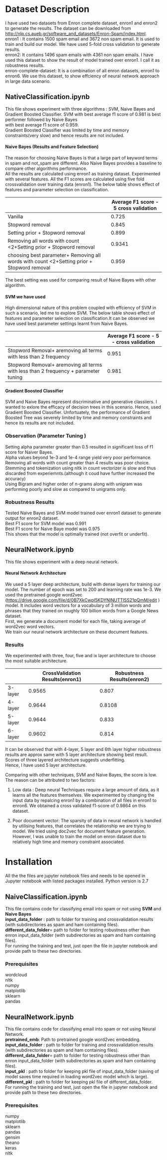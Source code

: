 
# Dataset Description
I have used two datasets from Enron complete dataset,  enron1 and enron2 to generate the results. 
The dataset can be downloaded from  http://nlp.cs.aueb.gr/software_and_datasets/Enron-Spam/index.html.  
enron1 : It contains 1500 spam email and 3672 non spam email. It is used to train and build our model.
We have used 5-fold cross validation to generate results.     
enron2: It contains 1496 spam emails with 4361 non spam emails. I have used this dataset to show the result of model trained over 
enron1. I call it as robustness results.   
enron-complete-dataset: It is a combination of all enron datasets, enron1 to enron6. We use this dataset, to show effciency of  neural network approach in large data scenario. 

## NativeClassification.ipynb
This file shows experiment  with three algorithms : SVM, Naive Bayes and Gradient Boosted Classifier. 
SVM with best average f1 score of  0.981  is best performer followed by Naive Bayes  
with best average f1 score of 0.959.    
Gradient Boosted Classifier was limited by time and memory constraints(very slow) and hence results are not included.   

#### Naive Bayes (Results and Feature Selection)
The reason for choosing Naive Bayes is that   a large part of keyword terms in spam and not_spam are different. Also Naive Bayes provides a baseline to compare other algorithms performance.   
All the results are calculated using enron1 as training dataset. 
Experimented with several features. All the F1 scores are calculated using five fold crossvalidation over training data (enron1).
The below table shows effect of features and parameter selection on classification. 

|                                                                                            | Average F1 score - 5 cross validation |
|--------------------------------------------------------------------------------------------|-----------------------------------------|
| Vanilla                                                                                    | 0.725                                   |
| Stopword removal                                                                           | 0.845                                   |
| Setting prior + Stopword removal                                                           | 0.899                                   |
| Removing all words with count <2+Setting prior + Stopword removal                          | 0.9341                                  |
| choosing best parameter+ Removing all words with count <2+Setting prior + Stopword removal | 0.959                                   |
The best setting was used for comparing result of Naive Bayes with other algorithm. 

#### SVM we have used 
High dimensional nature of this problem coupled  with effciency of SVM in such a scenario, led me to explore SVM. 
The below table shows effect of features and parameter selection on classification.It can be observed we have used best parameter settings learnt from Naive Bayes.

|                                                                                     | Average F1 score - 5 - cross validation |
|-------------------------------------------------------------------------------------|-----------------------------------------|
| Stopword Removal+ aremoving all terms with less than 2 frequency                    | 0.951                                   |
| Stopword Removal+ aremoving all terms with less than 2 frequency + parameter tuning | 0.981                                   |
    

#### Gradient Boosted Classifier
SVM and Naive Bayes represent discriminative and generative classiiers. I wanted to exlore the efficacy of decision trees in this scenario. Hence, used Gradient Boosted Classifier. Unfortuately, the performance of Gradient Boosted Tree was severely limited by time and memory constraints and  hence its results are not included. 


### Observation  (Parameter Tuning )
Setting alpha parameter greater than 0.5 resulted in significant loss of f1 score for Naiver Bayes.  
Alpha values beyond 1e-3 and 1e-4 range yield very poor performance.  
Removing all words with count greater than 4 results was poor choice.
Stemming and tokenization using nltk in count vectorizer is slow and thus discarded from experiemnts.(although it coud have further increased the accuracy)     
Using Bigram and higher order of n-grams along with unigram was performing poorly  and slow as compared to unigrams only.   

### Robustness Results
Tested Naive Bayes and SVM model trained over enron1 dataset to generate output for enron2 dataset.  
Best F1 score  for SVM model was 0.991  
Best F1 score  for  Naive Baye model was 0.975  
This shows  that the  model is optimally trained (not overfit or underfit). 

## NeuralNetwork.ipynb
This file shows experiment with a deep neural network.     

#### Neural Network Architecture 
We used a 5 layer deep architecture, build with dense layers for training our model.
The number of epoch was set to 200 and learning rate was 1e-3.
We used the pretrained google word2vec (https://drive.google.com/file/d/0B7XkCwpI5KDYNlNUTTlSS21pQmM/edit  ) model.
It includes word vectors for a vocabulary of 3 million words and phrases that they trained on roughly 100 billion words from a Google News dataset.  
First, we generate a document model for each file, taking average of word2vec word vectors.   
We train our neural network architecture on these document features.  

### Results
We experimented with three, four, five and ix layer   architecture to choose the most suitable architecture. 

|          | CrossValidation Results(enron1) | Robustness Results(enron2) |
|----------|---------------------------------|----------------------------|
| 3-layer  | 0.9565                          | 0.807                       |
| 4-layer  | 0.9644                          | 0.8108                     |
| 5-layer  | 0.9644                          | 0.833                     |  
| 6-layer  | 0.9602                          | 0.814                      |  

It can be observed that with 4-layer, 5 layer and 6th layer higher robustness results are approx same with 5 layer architecture showing best result. Scores  of three layered architecture suggests underfitting.   
Hence, I have used 5 layer architecture.

Comparing with other techniques, SVM and Naive Bayes, the score is low. The reason can be attributed to two factors:  
1) Low data : Deep neural Techniques require a large amount of data, as it learns all the features themselves. We experimented by changing the input data by repalcing enron1 by  a combination of all files in enron1 to enron6.     We obtained a cross validated f1-score of  0.9864 on this dataset.

2) Poor document vector: The sparsity of data in neural network is handled by utilising features, that correlates the relationship we are trying to model. We tried using doc2vec for document feature generation. However, I was unable to train the model on enron dataset due to relatively high time and memory constraint associated.
 

# Installation
All the the files are jupyter notebook files and needs to be opened in Jupyter notebook with listed packages installed.
Python version is 2.7
## NaiveClassification.ipynb
This file contains code for classifying email into spam or not using **SVM** and **Naive Bayes**  
**input_data_folder** : path to folder for training and crossvalidation results (with subdirectories as spam and ham containing files). 
**different_data_folder**= path to folder for testing robustness other than enron input_data_folder (with subdirectories as spam and ham containing files).   
For running the training and test, just open the file in jupyter notebook and  provide path to these two directories.   

### Prerequisites
wordcloud  
nltk  
numpy  
matplotlib  
sklearn  
pandas  

## NeuralNetwork.ipynb
This file contains code for classifying email into spam or not using Neural Network.  
**pretrained_emb**: Path to pretrained google word2vec embedding.     
**input_data_folder** : path to folder for training and crossvalidation results (with subdirectories as spam and ham containing files).   
**different_data_folder**= path to folder for testing robustness other than enron input_data_folder (with subdirectories as spam and ham containing files).    
**input_pkl** : path to folder for keeping pkl file of input_data_folder (saving of model saves time required in loading word2vec model which is large).   
**different_pkl** : path to folder for keeping pkl file of different_data_folder.   
For running the training and test, just open the file in jupyter notebook and  provide path to these two directories.     

### Prerequisites   
numpy  
matplotlib  
sklearn  
pandas  
gensim  
theano  
keras  
nltk  







